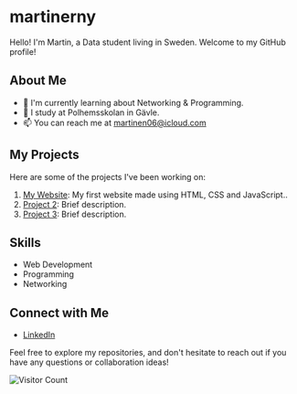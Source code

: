 # martinerny
Hello!
I'm Martin, a Data student living in Sweden. Welcome to my GitHub profile!

## About Me

- 🌱 I'm currently learning about Networking & Programming.
- 💼 I study at Polhemsskolan in Gävle.
- 📫 You can reach me at martinen06@icloud.com

## My Projects

Here are some of the projects I've been working on:

1. [My Website](https://github.com/Polhemsskolan-DATA/sidmallen-martinerny): My first website made using HTML, CSS and JavaScript..
2. [Project 2](link-to-project-2): Brief description.
3. [Project 3](link-to-project-3): Brief description.

## Skills

- Web Development 
- Programming
- Networking

## Connect with Me

- [LinkedIn](https://www.linkedin.com/in/martin-eriksson-nyberg-5178462a0/)

Feel free to explore my repositories, and don't hesitate to reach out if you have any questions or collaboration ideas!

![Visitor Count](https://visitor-badge.laobi.icu/badge?page_id=your-username.your-username)
